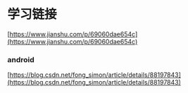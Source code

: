 # 学习链接 #


[https://www.jianshu.com/p/69060dae654c](https://www.jianshu.com/p/69060dae654c)


### android ###

[https://blog.csdn.net/fong_simon/article/details/88197843](https://blog.csdn.net/fong_simon/article/details/88197843)